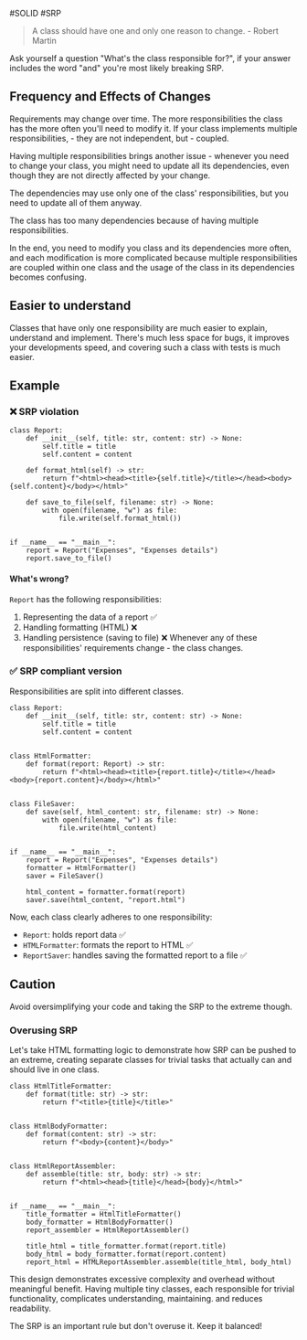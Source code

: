 #SOLID #SRP

>A class should have one and only one reason to change. - Robert Martin

Ask yourself a question "What's the class responsible for?", if your answer includes the word "and" you're most likely breaking SRP.

## Frequency and Effects of Changes
Requirements may change over time.
The more responsibilities the class has the more often you'll need to modify it.
If your class implements multiple responsibilities, - they are not independent, but - coupled.

Having multiple responsibilities brings another issue - whenever you need to change your class, you might need to update all its dependencies, even though they are not directly affected by your change.

The dependencies may use only one of the class' responsibilities, but you need to update all of them anyway.

The class has too many dependencies because of having multiple responsibilities.

In the end, you need to modify you class and its dependencies more often, and each modification is more complicated because multiple responsibilities are coupled within one class and the usage of the class in its dependencies becomes confusing.

## Easier to understand
Classes that have only one responsibility are much easier to explain, understand and implement.
There's much less space for bugs, it improves your developments speed, and covering such a class with tests is much easier.

## Example
### ❌ SRP violation
```
class Report:
    def __init__(self, title: str, content: str) -> None:
        self.title = title
        self.content = content

    def format_html(self) -> str:
        return f"<html><head><title>{self.title}</title></head><body>{self.content}</body></html>"

    def save_to_file(self, filename: str) -> None:
	    with open(filename, "w") as file:
            file.write(self.format_html())


if __name__ == "__main__":
    report = Report("Expenses", "Expenses details")
    report.save_to_file()
```
####  What's wrong?
`Report` has the following responsibilities:
1. Representing the data of a report ✅
2. Handling formatting (HTML) ❌
3. Handling persistence (saving to file) ❌
Whenever any of these responsibilities' requirements change - the class changes.
### ✅ SRP compliant version
Responsibilities are split into different classes.
```
class Report:
    def __init__(self, title: str, content: str) -> None:
        self.title = title
        self.content = content


class HtmlFormatter:
    def format(report: Report) -> str:
        return f"<html><head><title>{report.title}</title></head><body>{report.content}</body></html>"


class FileSaver:
    def save(self, html_content: str, filename: str) -> None:
	    with open(filename, "w") as file:
            file.write(html_content)


if __name__ == "__main__":
    report = Report("Expenses", "Expenses details")
    formatter = HtmlFormatter()
    saver = FileSaver()

    html_content = formatter.format(report)
    saver.save(html_content, "report.html")
```

Now, each class clearly adheres to one responsibility:
- `Report`: holds report data ✅
- `HTMLFormatter`: formats the report to HTML ✅
- `ReportSaver`: handles saving the formatted report to a file ✅
## Caution
Avoid oversimplifying your code and taking the SRP to the extreme though.
### Overusing SRP
Let's take HTML formatting logic to demonstrate how SRP can be pushed to an extreme, creating separate classes for trivial tasks that actually can and should live in one class.
```
class HtmlTitleFormatter:
    def format(title: str) -> str:
        return f"<title>{title}</title>"


class HtmlBodyFormatter:
    def format(content: str) -> str:
        return f"<body>{content}</body>"


class HtmlReportAssembler:
    def assemble(title: str, body: str) -> str:
        return f"<html><head>{title}</head>{body}</html>"


if __name__ == "__main__":
    title_formatter = HtmlTitleFormatter()
    body_formatter = HtmlBodyFormatter()
    report_assembler = HtmlReportAssembler()

    title_html = title_formatter.format(report.title)
    body_html = body_formatter.format(report.content)
    report_html = HTMLReportAssembler.assemble(title_html, body_html)

```
This design demonstrates excessive complexity and overhead without meaningful benefit. Having multiple tiny classes, each responsible for trivial functionality, complicates understanding, maintaining. and reduces readability.

The SRP is an important rule but don't overuse it. Keep it balanced!